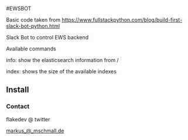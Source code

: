 #EWSBOT

Basic code taken from https://www.fullstackpython.com/blog/build-first-slack-bot-python.html

Slack Bot to control EWS backend

Available commands

info: show the elasticsearch information from /

index: shows the size of the available indexes

## Install

### Contact

flakedev @ twitter

markus_@_mschmall.de

